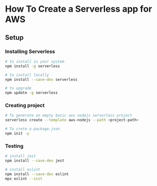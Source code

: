 # How To Create a Serverless app for AWS

## Setup

### Installing Serverless
```sh
# to install in your system
npm install -g serverless

# to install locally
npm install --save-dev serverless

# to upgrade
npm update -g serverless
```

### Creating project
```sh
# To generate an empty basic aws nodejs serverless project
serverless create --template aws-nodejs --path <project-path>

# To crete a package.json
npm init -y
```

### Testing
```sh
# install jest
npm install --save-dev jest

# install eslint
npm install --save-dev eslint
mpx eslint --init
```
